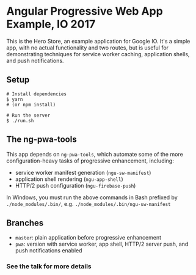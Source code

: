 # Angular Progressive Web App Example, IO 2017

This is the Hero Store, an example application for Google IO. It's a simple app, with no actual functionality and two routes, but is useful for demonstrating techniques for service worker caching, application shells, and push notifications.

## Setup

    # Install dependencies
    $ yarn
    # (or npm install)
    
    # Run the server
    $ ./run.sh

## The ng-pwa-tools

This app depends on `ng-pwa-tools`, which automate some of the more configuration-heavy tasks of progressive enhancement, including:

* service worker manifest generation (`ngu-sw-manifest`)
* application shell rendering (`ngu-app-shell`)
* HTTP/2 push configuration (`ngu-firebase-push`)

In Windows, you must run the above commands in Bash prefixed by `./node_modules/.bin/`, e.g. `./node_modules/.bin/ngu-sw-manifest`

## Branches

* `master`: plain application before progressive enhancement
* `pwa`: version with service worker, app shell, HTTP/2 server push, and push notifications enabled

### See the talk for more details


